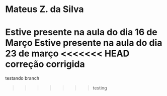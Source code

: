 # Mateus Z. da Silva

Estive presente na aula do dia 16 de Março
Estive presente na aula do dia 23 de março
<<<<<<< HEAD
correção corrigida
=======
testando branch 
>>>>>>> testing
